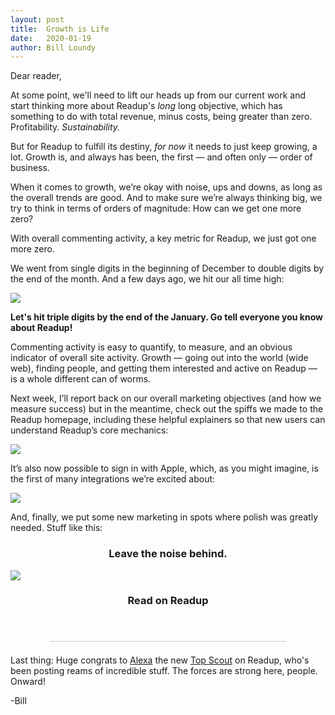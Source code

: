 ```yaml
---
layout: post
title:  Growth is Life
date:   2020-01-19
author: Bill Loundy
---
```

<p> Dear reader, </p> <p> At some point, we'll need to lift our heads up from our current work and start thinking more about Readup's <em>long</em> long objective, which has something to do with total revenue, minus costs, being greater than zero. Profitability. <em>Sustainability.</em> </p> <p> But for Readup to fulfill its destiny, <em>for now</em> it needs to just keep growing, a lot. Growth is, and always has been, the first — and often only — order of business. </p> <p> When it comes to growth, we’re okay with noise, ups and downs, as long as the overall trends are good. And to make sure we’re always thinking big, we try to think in terms of orders of magnitude: How can we get one more zero? </p> <p> With overall commenting activity, a key metric for Readup, we just got one more zero. </p> <p> We went from single digits in the beginning of December to double digits by the end of the month. And a few days ago, we hit our all time high: </p> <p> <img src="http://blog.readup.com/pics/best.ever.png" style="display:block;margin:0 auto;max-width:100%;"> </p> <p> <strong>Let's hit triple digits by the end of the January. Go tell everyone you know about Readup!</strong> </p> <p> Commenting activity is easy to quantify, to measure, and an obvious indicator of overall site activity. Growth — going out into the world (wide web), finding people, and getting them interested and active on Readup — is a whole different can of worms. </p> <p> Next week, I’ll report back on our overall marketing objectives (and how we measure success) but in the meantime, check out the spiffs we made to the Readup homepage, including these helpful explainers so that new users can understand Readup’s core mechanics: </p> <p> <img src="http://blog.readup.com/pics/postits.png" style="display:block;margin:0 auto;max-width:100%;"> </p> <p> It’s also now possible to sign in with Apple, which, as you might imagine, is the first of many integrations we’re excited about: </p> <p> <img src="http://blog.readup.com/pics/signin.png" style="display:block;margin:0 auto;max-width:100%;"> </p> <p> And, finally, we put some new marketing in spots where polish was greatly needed. Stuff like this: </p> <h3 style="text-align:center">Leave the noise behind.</h3> <p> <img src="http://blog.readup.com/pics/distraction.free.gif" style="display:block;margin:0 auto;max-width:100%;"> </p> <h3 style="text-align:center">Read on Readup</h3> <br> <div style="width:75%;margin:1.5em auto;border-bottom:1px solid #ccc;"></div> <p> Last thing: Huge congrats to <a href="https://readup.com/@Alexa">Alexa</a> the new <a href="https://readup.com/leaderboards">Top Scout</a> on Readup, who's been posting reams of incredible stuff. The forces are strong here, people. Onward! </p> <p> -Bill </p>